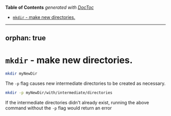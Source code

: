 <!-- START doctoc generated TOC please keep comment here to allow auto update -->
<!-- DON'T EDIT THIS SECTION, INSTEAD RE-RUN doctoc TO UPDATE -->
**Table of Contents**  *generated with [DocToc](https://github.com/thlorenz/doctoc)*

- [`mkdir` - make new directories.](#mkdir---make-new-directories)

<!-- END doctoc generated TOC please keep comment here to allow auto update -->

---
orphan: true
---

# `mkdir` - make new directories.

```bash
mkdir myNewDir
```

The `-p` flag causes new intermediate directories to be created as necessary.

```bash
mkdir -p myNewDir/with/intermediate/directories
```

If the intermediate directories didn't already exist, running the above command without the `-p` flag would return an error